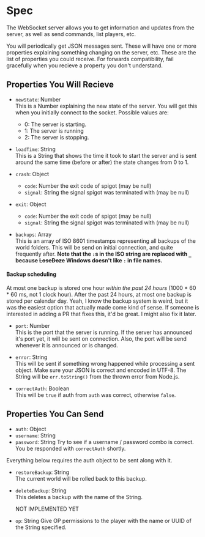 # Spec
The WebSocket server allows you to get information and updates from the server, as well as send commands, list players, etc.

You will periodically get JSON messages sent. These will have one or more properties explaining something changing on the server, etc. These are the list of properties you could receive. For forwards compatibility, fail gracefully when you recieve a property you don't understand.

## Properties You Will Recieve
- `newState`: Number  
    This is a Number explaining the new state of the server. You will get this when you initially connect to the socket. Possible values are:
    - 0: The server is starting.
    - 1: The server is running
    - 2: The server is stopping.


- `loadTime`: String  
    This is a String that shows the time it took to start the server and is sent around the same time (before or after) the state changes from 0 to 1.


- `crash`: Object
   - `code`: Number
    the exit code of spigot (may be null)
   - `signal`: String
    the signal spigot was terminated with (may be null)


- `exit`: Object
   - `code`: Number
    the exit code of spigot (may be null)
   - `signal`: String
    the signal spigot was terminated with (may be null)


 - `backups`: Array  
  This is an array of ISO 8601 timestamps representing all backups of the world folders. This will be send on initial connection, and quite frequently after. **Note that the
`:`s in the ISO string are replaced with `_` because **~~LoseDoze~~** Windows doesn't like `:` in file names.**
  #### Backup scheduling
  At most one backup is stored one hour *within the past 24 hours* (1000 * 60 * 60 ms, not 1 clock hour). After the past 24 hours, at most one backup is stored per calendar day. Yeah, I know the backup system is weird, but it was the easiest option that actually made come kind of sense. If someone is interested in adding a PR that fixes this, it'd be great. I might also fix it later.

 - `port`: Number  
  This is the port that the server is running. If the server has announced it's port yet, it will be sent on connection. Also, the port will be send whenever it is announced or is changed.

 - `error`: String  
  This will be sent if something wrong happened while processing a sent object. Make sure your JSON is correct and encoded in UTF-8. The String will be `err.toString()` from the thrown error from Node.js.

 - `correctAuth`: Boolean  
  This will be `true` if auth from `auth` was correct, otherwise `false`.


## Properties You Can Send

 - `auth`: Object
  - `username`: String
  - `password`: String
   Try to see if a username / password combo is correct. You be responded with `correctAuth` shortly.

Everything below requires the auth object to be sent along with it.

 - `restoreBackup`: String  
   The current world will be rolled back to this backup.

  - `deleteBackup`: String  
    This deletes a backup with the name of the String.

    NOT IMPLEMENTED YET

 - `op`: String
  Give OP permissions to the player with the name or UUID of the String specified.
